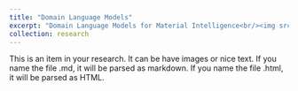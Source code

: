 ```yaml
---
title: "Domain Language Models"
excerpt: "Domain Language Models for Material Intelligence<br/><img src='/images/Domain Language Models.jpg'>"
collection: research
---
```

This is an item in your research. It can be have images or nice text. If you name the file .md, it will be parsed as markdown. If you name the file .html, it will be parsed as HTML.
